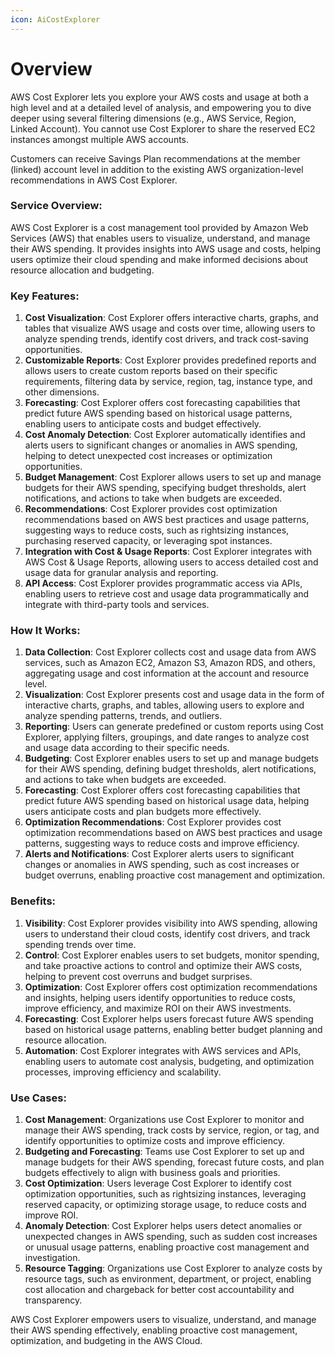 ```yaml
---
icon: AiCostExplorer
---
```

# Overview
AWS Cost Explorer lets you explore your AWS costs and usage at both a high level and at a detailed level of analysis, and empowering you to dive deeper using several filtering dimensions (e.g., AWS Service, Region, Linked Account). You cannot use Cost Explorer to share the reserved EC2 instances amongst multiple AWS accounts.

Customers can receive Savings Plan recommendations at the member (linked) account level in addition to the existing AWS organization-level recommendations in AWS Cost Explorer.

### Service Overview:

AWS Cost Explorer is a cost management tool provided by Amazon Web Services (AWS) that enables users to visualize, understand, and manage their AWS spending. It provides insights into AWS usage and costs, helping users optimize their cloud spending and make informed decisions about resource allocation and budgeting.

### Key Features:

1. **Cost Visualization**: Cost Explorer offers interactive charts, graphs, and tables that visualize AWS usage and costs over time, allowing users to analyze spending trends, identify cost drivers, and track cost-saving opportunities.
2. **Customizable Reports**: Cost Explorer provides predefined reports and allows users to create custom reports based on their specific requirements, filtering data by service, region, tag, instance type, and other dimensions.
3. **Forecasting**: Cost Explorer offers cost forecasting capabilities that predict future AWS spending based on historical usage patterns, enabling users to anticipate costs and budget effectively.
4. **Cost Anomaly Detection**: Cost Explorer automatically identifies and alerts users to significant changes or anomalies in AWS spending, helping to detect unexpected cost increases or optimization opportunities.
5. **Budget Management**: Cost Explorer allows users to set up and manage budgets for their AWS spending, specifying budget thresholds, alert notifications, and actions to take when budgets are exceeded.
6. **Recommendations**: Cost Explorer provides cost optimization recommendations based on AWS best practices and usage patterns, suggesting ways to reduce costs, such as rightsizing instances, purchasing reserved capacity, or leveraging spot instances.
7. **Integration with Cost & Usage Reports**: Cost Explorer integrates with AWS Cost & Usage Reports, allowing users to access detailed cost and usage data for granular analysis and reporting.
8. **API Access**: Cost Explorer provides programmatic access via APIs, enabling users to retrieve cost and usage data programmatically and integrate with third-party tools and services.

### How It Works:

1. **Data Collection**: Cost Explorer collects cost and usage data from AWS services, such as Amazon EC2, Amazon S3, Amazon RDS, and others, aggregating usage and cost information at the account and resource level.
2. **Visualization**: Cost Explorer presents cost and usage data in the form of interactive charts, graphs, and tables, allowing users to explore and analyze spending patterns, trends, and outliers.
3. **Reporting**: Users can generate predefined or custom reports using Cost Explorer, applying filters, groupings, and date ranges to analyze cost and usage data according to their specific needs.
4. **Budgeting**: Cost Explorer enables users to set up and manage budgets for their AWS spending, defining budget thresholds, alert notifications, and actions to take when budgets are exceeded.
5. **Forecasting**: Cost Explorer offers cost forecasting capabilities that predict future AWS spending based on historical usage data, helping users anticipate costs and plan budgets more effectively.
6. **Optimization Recommendations**: Cost Explorer provides cost optimization recommendations based on AWS best practices and usage patterns, suggesting ways to reduce costs and improve efficiency.
7. **Alerts and Notifications**: Cost Explorer alerts users to significant changes or anomalies in AWS spending, such as cost increases or budget overruns, enabling proactive cost management and optimization.

### Benefits:

1. **Visibility**: Cost Explorer provides visibility into AWS spending, allowing users to understand their cloud costs, identify cost drivers, and track spending trends over time.
2. **Control**: Cost Explorer enables users to set budgets, monitor spending, and take proactive actions to control and optimize their AWS costs, helping to prevent cost overruns and budget surprises.
3. **Optimization**: Cost Explorer offers cost optimization recommendations and insights, helping users identify opportunities to reduce costs, improve efficiency, and maximize ROI on their AWS investments.
4. **Forecasting**: Cost Explorer helps users forecast future AWS spending based on historical usage patterns, enabling better budget planning and resource allocation.
5. **Automation**: Cost Explorer integrates with AWS services and APIs, enabling users to automate cost analysis, budgeting, and optimization processes, improving efficiency and scalability.

### Use Cases:

1. **Cost Management**: Organizations use Cost Explorer to monitor and manage their AWS spending, track costs by service, region, or tag, and identify opportunities to optimize costs and improve efficiency.
2. **Budgeting and Forecasting**: Teams use Cost Explorer to set up and manage budgets for their AWS spending, forecast future costs, and plan budgets effectively to align with business goals and priorities.
3. **Cost Optimization**: Users leverage Cost Explorer to identify cost optimization opportunities, such as rightsizing instances, leveraging reserved capacity, or optimizing storage usage, to reduce costs and improve ROI.
4. **Anomaly Detection**: Cost Explorer helps users detect anomalies or unexpected changes in AWS spending, such as sudden cost increases or unusual usage patterns, enabling proactive cost management and investigation.
5. **Resource Tagging**: Organizations use Cost Explorer to analyze costs by resource tags, such as environment, department, or project, enabling cost allocation and chargeback for better cost accountability and transparency.

AWS Cost Explorer empowers users to visualize, understand, and manage their AWS spending effectively, enabling proactive cost management, optimization, and budgeting in the AWS Cloud.
